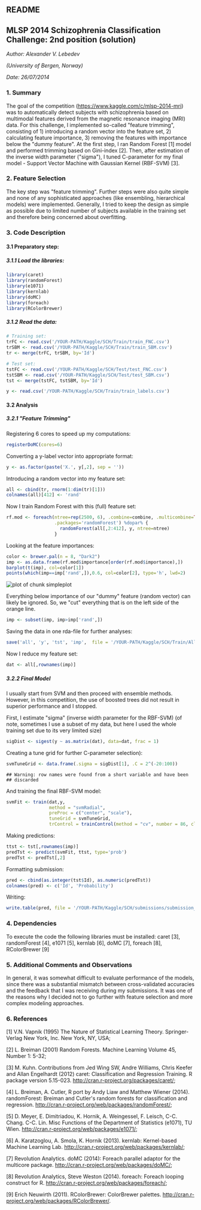 README
-----------------------------------------

## MLSP 2014 Schizophrenia Classification Challenge: 2nd position (solution)

*Author: Alexander V. Lebedev*

*(University of Bergen, Norway)*

*Date: 26/07/2014*


### 1. Summary
The goal of the competition (https://www.kaggle.com/c/mlsp-2014-mri) was to automatically detect subjects with schizophrenia based on multimodal features derived from the magnetic resonance imaging (MRI) data.
For this challenge, I implemented so-called "feature trimming", consisting of 1) introducing a random vector into the feature set, 2) calculating feature importance, 3) removing the features with importance below the "dummy feature".
At the first step, I ran Random Forest [1] model and performed trimming based on Gini-index [2]. Then, after estimation of the inverse width parameter ("sigma"), I tuned C-parameter for my final model - Support Vector Machine with Gaussian Kernel (RBF-SVM) [3].


### 2. Feature Selection
The key step was "feature trimming". Further steps were also quite simple and none of any sophisticated approaches (like ensembling, hierarchical models) were implemented. Generally, I tried to keep the design as simple as possible due to limited number of subjects available in the training set and therefore being concerned about overfitting.


### 3. Code Description

#### 3.1 Preparatory step:

##### 3.1.1 Load the libraries:

```r
library(caret)
library(randomForest)
library(e1071)
library(kernlab)
library(doMC)
library(foreach)
library(RColorBrewer)
```


##### 3.1.2 Read the data:



```r
# Training set:
trFC <- read.csv('/YOUR-PATH/Kaggle/SCH/Train/train_FNC.csv')
trSBM <- read.csv('/YOUR-PATH/Kaggle/SCH/Train/train_SBM.csv')
tr <- merge(trFC, trSBM, by='Id')

# Test set:
tstFC <- read.csv('/YOUR-PATH/Kaggle/SCH/Test/test_FNC.csv')
tstSBM <- read.csv('/YOUR-PATH/Kaggle/SCH/Test/test_SBM.csv')
tst <- merge(tstFC, tstSBM, by='Id')

y <- read.csv('/YOUR-PATH/Kaggle/SCH/Train/train_labels.csv')
```

#### 3.2 Analysis

##### 3.2.1 "Feature Trimming"

Registering 6 cores to speed up my computations:

```r
registerDoMC(cores=6)
```

Converting a y-label vector into appropriate format:


```r
y <- as.factor(paste('X.', y[,2], sep = ''))
```

Introducing a random vector into my feature set:

```r
all <- cbind(tr, rnorm(1:dim(tr)[1]))
colnames(all)[412] <- 'rand'
```

Now I train Random Forest with this (full) feature set:

```r
rf.mod <- foreach(ntree=rep(2500, 6), .combine=combine, .multicombine=TRUE,
                  .packages='randomForest') %dopar% {
                    randomForest(all[,2:412], y, ntree=ntree)
                  }
```

Looking at the feature importances:

```r
color <- brewer.pal(n = 8, "Dark2")
imp <- as.data.frame(rf.mod$importance[order(rf.mod$importance),])
barplot(t(imp), col=color[1])
points(which(imp==imp['rand',]),0.6, col=color[2], type='h', lwd=2)
```

![plot of chunk simpleplot](https://cloud.githubusercontent.com/assets/4508892/3711386/e5b4496c-14d3-11e4-9c1d-5a94987dc4ac.png) 

Everything below importance of our "dummy" feature (random vector) can likely be ignored.
So, we "cut" everything that is on the left side of the orange line.


```r
imp <- subset(imp, imp>imp['rand',])
```


Saving the data in one rda-file for further analyses:

```r
save('all', 'y', 'tst', 'imp',  file = '/YOUR-PATH/Kaggle/SCH/Train/AllData.rda')
```

Now I reduce my feature set:

```r
dat <- all[,rownames(imp)]
```

##### 3.2.2 Final Model
I usually start from SVM and then proceed with ensemble methods. However, in this competition, the use of boosted trees did not result in superior performance and I stopped.

First, I estimate "sigma" (inverse width parameter for the RBF-SVM)
(of note, sometimes I use a subset of my data, but here I used the whole training set due to its very limited size)

```r
sigDist <- sigest(y ~ as.matrix(dat), data=dat, frac = 1)
```

Creating a tune grid for further C-parameter selection):

```r
svmTuneGrid <- data.frame(.sigma = sigDist[1], .C = 2^(-20:100))
```

```
## Warning: row names were found from a short variable and have been
## discarded
```

And training the final RBF-SVM model:

```r
svmFit <- train(dat,y,
                method = "svmRadial",
                preProc = c("center", "scale"),
                tuneGrid = svmTuneGrid,
                trControl = trainControl(method = "cv", number = 86, classProbs =  TRUE))
```


Making predictions:

```r
ttst <- tst[,rownames(imp)]
predTst <- predict(svmFit, ttst, type='prob')
predTst <- predTst[,2]
```

Formatting submission:

```r
pred <- cbind(as.integer(tst$Id), as.numeric(predTst))
colnames(pred) <- c('Id', 'Probability')
```

Writing:

```r
write.table(pred, file = '/YOUR-PATH/Kaggle/SCH/submissions/submission_rbfSVM_RFtrimmed.csv', sep=',', quote=F, row.names=F, fileEncoding = 'UTF-16LE')
```


### 4. Dependencies
To execute the code the following libraries must be installed: caret [3], randomForest [4], e1071 [5], kernlab [6], doMC [7], foreach [8], RColorBrewer [9]

### 5. Additional Comments and Observations
In general, it was somewhat difficult to evaluate performance of the models, since there was a substantial mismatch between cross-validated accuracies and the feedback that I was receiving during my submissions. It was one of the reasons why I decided not to go further with feature selection and more complex modeling approaches.

### 6. References

[1] V.N. Vapnik (1995) The Nature of Statistical Learning Theory. Springer-Verlag New York, Inc. New York, NY, USA;

[2] L. Breiman (2001) Random Forests. Machine Learning Volume 45, Number 1: 5-32;

[3] M. Kuhn. Contributions from Jed Wing SW, Andre Williams, Chris Keefer and Allan Engelhardt (2012) caret: Classification and Regression Training. R package version 5.15-023. http://cran.r-project.org/packages/caret/;

[4] L. Breiman, A. Cutler, R port by Andy Liaw and Matthew Wiener (2014). randomForest: Breiman and Cutler's random forests for classification and regression. http://cran.r-project.org/web/packages/randomForest/;

[5] D. Meyer, E. Dimitriadou, K. Hornik, A. Weingessel, F. Leisch, C-C. Chang. C-C. Lin. Misc Functions of the Department of Statistics (e1071), TU Wien. http://cran.r-project.org/web/packages/e1071/;

[6] A. Karatzoglou, A. Smola, K. Hornik (2013). kernlab: Kernel-based Machine Learning Lab. http://cran.r-project.org/web/packages/kernlab/;

[7] Revolution Analytics. doMC (2014): Foreach parallel adaptor for the multicore package. http://cran.r-project.org/web/packages/doMC/;

[8] Revolution Analytics, Steve Weston (2014). foreach: Foreach looping construct for R. http://cran.r-project.org/web/packages/foreach/;

[9] Erich Neuwirth (2011). RColorBrewer: ColorBrewer palettes. http://cran.r-project.org/web/packages/RColorBrewer/.
